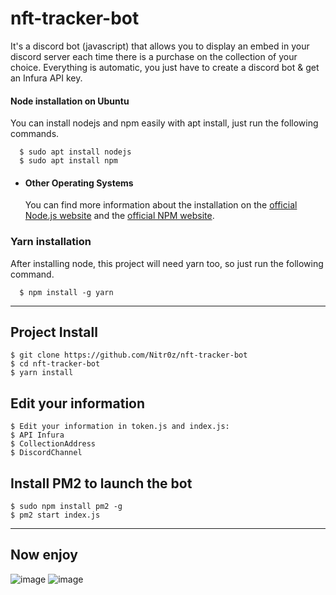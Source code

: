 # nft-tracker-bot
It's a discord bot (javascript) that allows you to display an embed in your discord server each time there is a purchase on the collection of your choice. Everything is automatic, you just have to create a discord bot &amp; get an Infura API key.

#### Node installation on Ubuntu

  You can install nodejs and npm easily with apt install, just run the following commands.

      $ sudo apt install nodejs
      $ sudo apt install npm

- #### Other Operating Systems
  You can find more information about the installation on the [official Node.js website](https://nodejs.org/) and the [official NPM website](https://npmjs.org/).


###
### Yarn installation
  After installing node, this project will need yarn too, so just run the following command.

      $ npm install -g yarn

---

## Project Install

    $ git clone https://github.com/Nitr0z/nft-tracker-bot
    $ cd nft-tracker-bot
    $ yarn install
    
    
## Edit your information

    $ Edit your information in token.js and index.js:
    $ API Infura
    $ CollectionAddress
    $ DiscordChannel


## Install PM2 to launch the bot

    $ sudo npm install pm2 -g
    $ pm2 start index.js
    
    
 ---
 
 ## Now enjoy
 
 ![image](https://media.discordapp.net/attachments/854840063988203570/1023187640117362738/sale1.png)
 ![image](https://user-images.githubusercontent.com/48621976/192094640-23101e13-eb86-4a1c-bfca-7a9584ab6e00.png)

 
 
